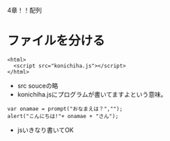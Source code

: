 4章！！配列
# ファイルを分ける
```
<html>
  <script src="konichiha.js"></script>
</html>
```
- src souceの略
- konichiha.jsにプログラムが書いてますよという意味。
```
var onamae = prompt("おなまえは？","");
alert("こんにちは!"+ onamae + "さん");
```
- jsいきなり書いてOK
